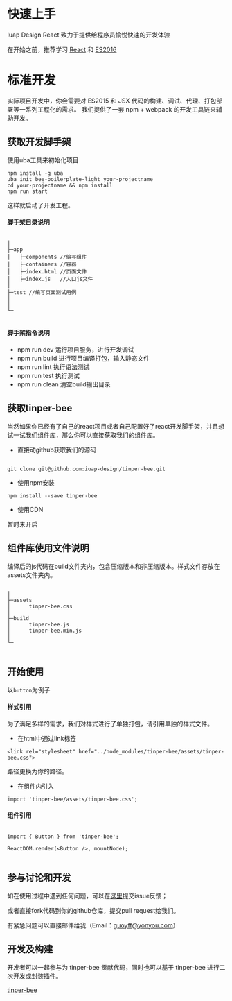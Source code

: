 # 快速上手

Iuap Design React 致力于提供给程序员愉悦快速的开发体验




在开始之前，推荐学习 <a href="http:facebook.github.io/react">React</a> 和 <a href="http://www.nodeclass.com/api/ECMAScript6.html">ES2016</a>

# 标准开发

实际项目开发中，你会需要对 ES2015 和 JSX 代码的构建、调试、代理、打包部署等一系列工程化的需求。 我们提供了一套 npm + webpack 的开发工具链来辅助开发。

## 获取开发脚手架

使用uba工具来初始化项目

```
npm install -g uba
uba init bee-boilerplate-light your-projectname
cd your-projectname && npm install
npm run start
```
这样就启动了开发工程。

#### 脚手架目录说明

```

│
├─app
│   ├─components //编写组件
│   ├─containers //容器
│   ├─index.html //页面文件
│   ├─index.js   //入口js文件
│
├─test //编写页面测试用例
│      
│
└─


```

#### 脚手架指令说明

- npm run dev 运行项目服务，进行开发调试
- npm run build 进行项目编译打包，输入静态文件
- npm run lint 执行语法测试
- npm run test 执行测试
- npm run clean 清空build输出目录

## 获取tinper-bee

当然如果你已经有了自己的react项目或者自己配置好了react开发脚手架，并且想试一试我们组件库，那么你可以直接获取我们的组件库。

- 直接动github获取我们的源码

```

git clone git@github.com:iuap-design/tinper-bee.git

```
- 使用npm安装

```
npm install --save tinper-bee

```

- 使用CDN

暂时未开启



## 组件库使用文件说明

编译后的js代码在build文件夹内，包含压缩版本和非压缩版本。样式文件存放在assets文件夹内。

```

│
├─assets
│      tinper-bee.css
│
├─build
│      tinper-bee.js
│      tinper-bee.min.js
│
└─


```
## 开始使用

以`button`为例子

#### 样式引用
为了满足多样的需求，我们对样式进行了单独打包，请引用单独的样式文件。

- 在html中通过link标签

```
<link rel="stylesheet" href="../node_modules/tinper-bee/assets/tinper-bee.css">

```
路径更换为你的路径。

- 在组件内引入
```
import 'tinper-bee/assets/tinper-bee.css';
```

#### 组件引用

```

import { Button } from 'tinper-bee';

ReactDOM.render(<Button />, mountNode);


```
## 参与讨论和开发

如在使用过程中遇到任何问题，可以在[这里](https://github.com/iuap-design/tinper-bee/issues)提交issue反馈；

或者直接fork代码到你的github仓库，提交pull request给我们。

有紧急问题可以直接邮件给我（Email：guoyff@yonyou.com）


## 开发及构建

开发者可以一起参与为 tinper-bee 贡献代码，同时也可以基于 tinper-bee 进行二次开发或封装插件。

[tinper-bee](https://github.com/tinper-bee)
